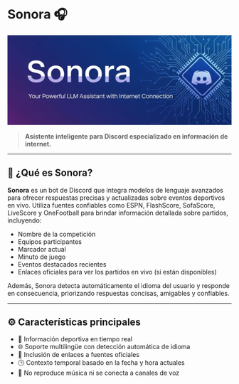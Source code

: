 # Sonora 🎧

![Banner de Sonora](https://github.com/Panxito24/Sonora_Bot/blob/main/sonora.jpg)

> **Asistente inteligente para Discord especializado en información de internet.**

---

## 🤖 ¿Qué es Sonora?

**Sonora** es un bot de Discord que integra modelos de lenguaje avanzados para ofrecer respuestas precisas y actualizadas sobre eventos deportivos en vivo. Utiliza fuentes confiables como ESPN, FlashScore, SofaScore, LiveScore y OneFootball para brindar información detallada sobre partidos, incluyendo:

- Nombre de la competición
- Equipos participantes
- Marcador actual
- Minuto de juego
- Eventos destacados recientes
- Enlaces oficiales para ver los partidos en vivo (si están disponibles)

Además, Sonora detecta automáticamente el idioma del usuario y responde en consecuencia, priorizando respuestas concisas, amigables y confiables.

---

## ⚙️ Características principales

- 🎯 Información deportiva en tiempo real
- 🌐 Soporte multilingüe con detección automática de idioma
- 🔗 Inclusión de enlaces a fuentes oficiales
- 🕒 Contexto temporal basado en la fecha y hora actuales
- 🚫 No reproduce música ni se conecta a canales de voz
